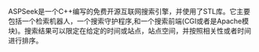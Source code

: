 
ASPSeek是一个C++编写的免费开源互联网搜索引擎，并使用了STL库。它主要包括一个检索机器人，一个搜索守护程序,和一个搜索前端(CGI或者是Apache模块)。搜索结果可以限定在给定的时间或站点，站点空间，并按照相关性或者时间进行排序。


